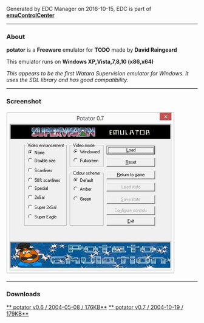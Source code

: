 Generated by EDC Manager on 2016-10-15, EDC is part of [**emuControlCenter**](https://github.com/PhoenixInteractiveNL/emuControlCenter/wiki)
***
### About
**potator** is a **Freeware** emulator for **TODO** made by **David Raingeard**

This emulator runs on **Windows XP,Vista,7,8,10 (x86,x64)**

_This appears to be the first Watara Supervision emulator for Windows. It uses the SDL library and has good compatibility._

***
### Screenshot
![](https://raw.githubusercontent.com/PhoenixInteractiveNL/edc-masterhook/master/downloadhooks/potator/potator_screen.jpg)
***
### Downloads
[** potator v0.6 / 2004-05-08 / 176KB**](https://github.com/PhoenixInteractiveNL/edc-repo0001/raw/master/potator/0.6.7z)
[** potator v0.7 / 2004-10-19 / 179KB**](https://github.com/PhoenixInteractiveNL/edc-repo0001/raw/master/potator/0.7.7z)
